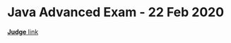 # Java Advanced Exam - 22 Feb 2020

[**Judge** link](https://judge.softuni.bg/Contests/Practice/Index/2036#0)
